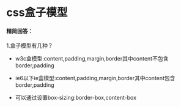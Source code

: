 # css盒子模型

#### 精简回答：

1.盒子模型有几种？

- w3c盒模型:content,padding,margin,border其中content不包含border,padding

- ie6以下ie盒模型:content,padding,margin,border其中content包含border,padding

- 可以通过设置box-sizing:border-box,content-box

